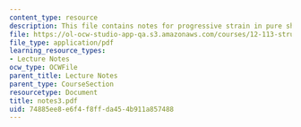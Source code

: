 ```yaml
---
content_type: resource
description: This file contains notes for progressive strain in pure shear.
file: https://ol-ocw-studio-app-qa.s3.amazonaws.com/courses/12-113-structural-geology-fall-2005/74885ee8e6f4f8ffda454b911a857488_notes3.pdf
file_type: application/pdf
learning_resource_types:
- Lecture Notes
ocw_type: OCWFile
parent_title: Lecture Notes
parent_type: CourseSection
resourcetype: Document
title: notes3.pdf
uid: 74885ee8-e6f4-f8ff-da45-4b911a857488
---
```

